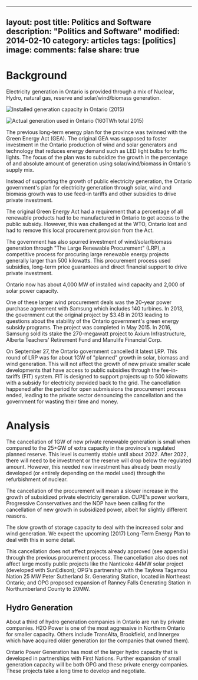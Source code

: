 
---
layout: post
title: Politics and Software
description: "Politics and Software"
modified: 2014-02-10
category: articles
tags: [politics]
image:
comments: false
share: true
---


Background
==========

Electricity generation in Ontario is provided through a mix of Nuclear,
Hydro, natural gas, reserve and solar/wind/biomass generation.

![Installed generation capacity in Ontario
(2015)](./Downloads/Ontario-supply.png "supply")

![Actual generation used in Ontario (160TWh total
2015)](./Downloads/Ontario-Generation.png "generation")

The previous long-term energy plan for the province was twinned with the
Green Energy Act (GEA). The original GEA was supposed to foster
investment in the Ontario production of wind and solar generators and
technology that reduces energy demand such as LED light bulbs for
traffic lights. The focus of the plan was to subsidize the growth in the
percentage of and absolute amount of generation using solar/wind/biomass
in Ontario's supply mix.

Instead of supporting the growth of public electricity generation, the
Ontario government's plan for electricity generation through solar, wind
and biomass growth was to use feed-in tariffs and other subsidies to
drive private investment.

The original Green Energy Act had a requirement that a percentage of all
renewable products had to be manufactured in Ontario to get access to
the public subsidy. However, this was challenged at the WTO, Ontario
lost and had to remove this local procurement provision from the Act.

The government has also spurred investment of wind/solar/biomass
generation through "The Large Renewable Procurement" (LRP), a
competitive process for procuring large renewable energy projects
generally larger than 500 kilowatts. This procurement process used
subsidies, long-term price guarantees and direct financial support to
drive private investment.

Ontario now has about 4,000 MW of installed wind capacity and 2,000 of
solar power capacity.

One of these larger wind procurement deals was the 20-year power
purchase agreement with Samsung which includes 140 turbines. In 2013,
the government cut the original project by \$3.4B in 2013 leading to
questions about the stability of the Ontario government's green energy
subsidy programs. The project was completed in May 2015. In 2016,
Samsung sold its stake the 270-megawatt project to Axium Infrastructure,
Alberta Teachers' Retirement Fund and Manulife Financial Corp.

On September 27, the Ontario government cancelled it latest LRP. This
round of LRP was for about 1GW of "planned" growth in solar, biomass and
wind generation. This will not affect the growth of new private smaller
scale developments that have access to public subsidies through the
fee-in-tariffs (FIT) system. FIT is designed to support projects up to
500 kilowatts with a subsidy for electricity provided back to the grid.
The cancellation happened after the period for open submissions the
procurement process ended, leading to the private sector denouncing the
cancellation and the government for wasting their time and money.

Analysis
========

The cancellation of 1GW of new private renewable generation is small
when compared to the 25+GW of extra capacity in the province's regulated
planned reserve. This level is currently stable until about 2022. After
2022, there will need to be investment or the reserve will drop below
the regulated amount. However, this needed new investment has already
been mostly developed (or entirely depending on the model used) through
the refurbishment of nuclear.

The cancellation of the procurement will mean a slower increase in the
growth of subsidized private electricity generation. CUPE's power
workers, Progressive Conservatives and the NDP have been calling for the
cancellation of new growth in subsidized power, albeit for slightly
different reasons.

The slow growth of storage capacity to deal with the increased solar and
wind generation. We expect the upcoming (2017) Long-Term Energy Plan to
deal with this in some detail.

This cancellation does not affect projects already approved (see
appendix) through the previous procurement process. The cancellation
also does not affect large mostly public projects like the Nanticoke
44MW solar project (developed with SunEdison); OPG's partnership with
the Taykwa Tagamou Nation 25 MW Peter Sutherland Sr. Generating Station,
located in Northeast Ontario; and ​OPG proposed expansion of Ranney
Falls Generating Station in Northumberland County to 20MW.

Hydro Generation
----------------

About a third of hydro generation companies in Ontario are run by
private companies. H2O Power is one of the most aggressive in Northern
Ontario for smaller capacity. Others include TransAlta, Brookfield, and
Innergex which have acquired older generation (or the companies that
owned them).

Ontario Power Generation has most of the larger hydro capacity that is
developed in partnerships with First Nations. Further expansion of small
generation capacity will be both OPG and these private energy companies.
These projects take a long time to develop and negotiate.
